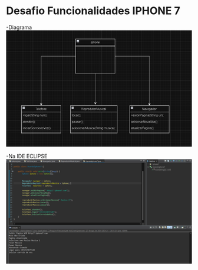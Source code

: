 # Desafio Funcionalidades IPHONE 7 

-Diagrama 
<img src="https://raw.githubusercontent.com/DaniAlves27/DesafioSantanderJavaIphone/main/DesafioIphone/Captura%20de%20tela%202024-08-27%20204555.png">

-Na IDE ECLIPSE
<img src="https://raw.githubusercontent.com/DaniAlves27/DesafioSantanderJavaIphone/main/iphone.png">

